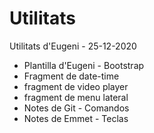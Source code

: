# Utilitats
Utilitats d'Eugeni - 25-12-2020

* Plantilla d'Eugeni - Bootstrap
* Fragment de date-time
* fragment de video player
* fragment de menu lateral
* Notes de Git - Comandos
* Notes de Emmet - Teclas
